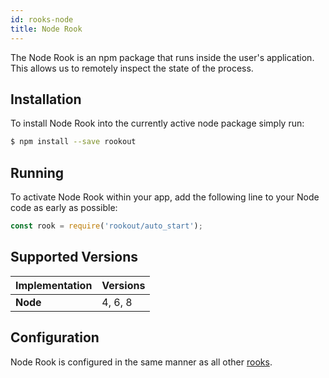 ```yaml
---
id: rooks-node
title: Node Rook
---
```



The Node Rook is an npm package that runs inside the user's application.  
This allows us to remotely inspect the state of the process.

## Installation

To install Node Rook into the currently active node package simply run:
```bash
$ npm install --save rookout
```

## Running

To activate Node Rook within your app, add the following line to your Node code as early as possible:
```javascript
const rook = require('rookout/auto_start');
```

## Supported Versions

| Implementation     | Versions |
| ------------------ | -------- |
| **Node**           | 4, 6, 8  |

## Configuration

Node Rook is configured in the same manner as all other [rooks](rooks-config.md).
